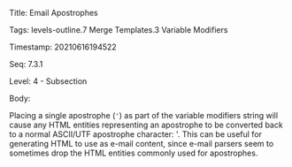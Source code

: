 Title:  Email Apostrophes

Tags:   levels-outline.7 Merge Templates.3 Variable Modifiers

Timestamp: 20210616194522

Seq:    7.3.1

Level:  4 - Subsection

Body: 

Placing a single apostrophe (`'`) as part of the variable modifiers string will cause any HTML entities representing an apostrophe to be converted back to a normal ASCII/UTF apostrophe character: '. This can be useful for generating HTML to use as e-mail content, since e-mail parsers seem to sometimes drop the HTML entities commonly used for apostrophes.

